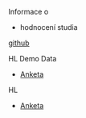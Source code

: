 Informace o 
- hodnocení studia

[github](https://github.com/dadulkaticha/frontendui/tree/app-users)

HL Demo Data
- [Anketa](/surveys/survey/view/6e28e361-cf20-4dc4-bb79-c3fb2020cab2)

HL
- [Anketa](/surveys/survey/view/910d54a9-7f2e-41ca-b811-3c600ef82fda)